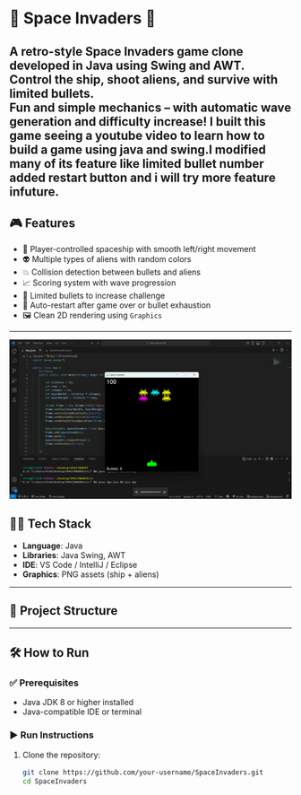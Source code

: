 # 🚀 Space Invaders 🚀

A retro-style **Space Invaders** game clone developed in **Java** using **Swing** and **AWT**.  
Control the ship, shoot aliens, and survive with limited bullets.  
Fun and simple mechanics – with automatic wave generation and difficulty increase!
I built this game seeing a youtube video to learn how to build a game using java and swing.I modified many of its feature like limited bullet number added restart button and i will try more feature infuture.
---

## 🎮 Features

- 🚀 Player-controlled spaceship with smooth left/right movement
- 👽 Multiple types of aliens with random colors
- 💥 Collision detection between bullets and aliens
- 📈 Scoring system with wave progression
- 🔫 Limited bullets to increase challenge
- 🔁 Auto-restart after game over or bullet exhaustion
- 🖼️ Clean 2D rendering using `Graphics`

---

![Gameplay Screenshot](assets/screenshot1.png)

## 🧑‍💻 Tech Stack

- **Language**: Java
- **Libraries**: Java Swing, AWT
- **IDE**: VS Code / IntelliJ / Eclipse
- **Graphics**: PNG assets (ship + aliens)

---

## 📂 Project Structure


---

## 🛠️ How to Run

### ✅ Prerequisites

- Java JDK 8 or higher installed
- Java-compatible IDE or terminal

### ▶️ Run Instructions

1. Clone the repository:

   ```bash
   git clone https://github.com/your-username/SpaceInvaders.git
   cd SpaceInvaders

